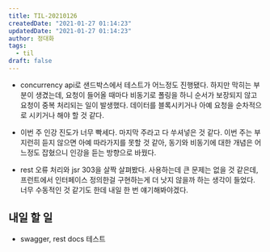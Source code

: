 ```yaml
---
title: TIL-20210126
createdDate: "2021-01-27 01:14:23"
updatedDate: "2021-01-27 01:14:23"
author: 정대화
tags:
  - til
draft: false
---
```


- concurrency api로 샌드박스에서 테스트가 어느정도 진행됐다. 하지만 막히는 부분이 생겼는데, 요청이 들어올 때마다 비동기로 폴링을 하니 순서가 보장되지 않고 요청이 중복 처리되는 일이 발생했다. 데이터를 블록시키거나 아예 요청을 순차적으로 시키거나 해야 할 것 같다.

- 이번 주 인강 진도가 너무 빡세다. 마지막 주라고 다 쑤셔넣은 것 같다. 이번 주는 부지런히 듣지 않으면 아예 따라가지를 못할 것 같아, 동기와 비동기에 대한 개념은 어느정도 잡혔으니 인강을 듣는 방향으로 바꿨다.

- rest 오류 처리와 jsr 303을 살짝 살펴봤다. 사용하는데 큰 문제는 없을 것 같은데, 프런트에서 인터페이스 정의한걸 구현하는게 더 낫지 않을까 하는 생각이 들었다. 너무 수동적인 것 같기도 한데 내일 한 번 얘기해봐야겠다.

## 내일 할 일

- swagger, rest docs 테스트
